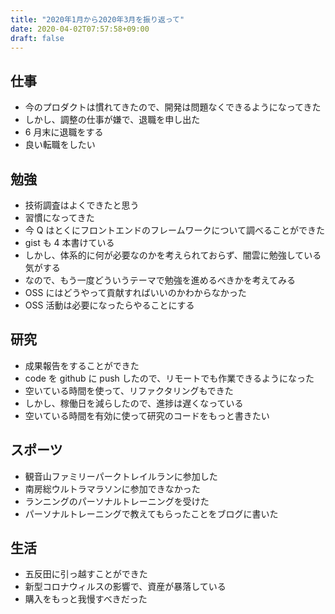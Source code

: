 ```yaml
---
title: "2020年1月から2020年3月を振り返って"
date: 2020-04-02T07:57:58+09:00
draft: false
---
```


## 仕事

- 今のプロダクトは慣れてきたので、開発は問題なくできるようになってきた
- しかし、調整の仕事が嫌で、退職を申し出た
- 6 月末に退職をする
- 良い転職をしたい

## 勉強

- 技術調査はよくできたと思う
- 習慣になってきた
- 今 Q はとくにフロントエンドのフレームワークについて調べることができた
- gist も 4 本書けている
- しかし、体系的に何が必要なのかを考えられておらず、闇雲に勉強している気がする
- なので、もう一度どういうテーマで勉強を進めるべきかを考えてみる
- OSS にはどうやって貢献すればいいのかわからなかった
- OSS 活動は必要になったらやることにする

## 研究

- 成果報告をすることができた
- code を github に push したので、リモートでも作業できるようになった
- 空いている時間を使って、リファクタリングもできた
- しかし、稼働日を減らしたので、進捗は遅くなっている
- 空いている時間を有効に使って研究のコードをもっと書きたい

## スポーツ

- 観音山ファミリーパークトレイルランに参加した
- 南房総ウルトラマラソンに参加できなかった
- ランニングのパーソナルトレーニングを受けた
- パーソナルトレーニングで教えてもらったことをブログに書いた

## 生活

- 五反田に引っ越すことができた
- 新型コロナウィルスの影響で、資産が暴落している
- 購入をもっと我慢すべきだった
